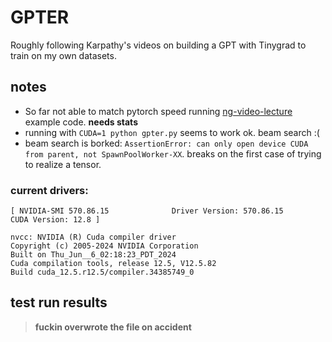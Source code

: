 # GPTER

Roughly following Karpathy's videos on building a GPT with Tinygrad to train on my own datasets.


## notes
+ So far not able to match pytorch speed running [ng-video-lecture](https://github.com/karpathy/ng-video-lecture/) example code. __needs stats__
+ running with `CUDA=1 python gpter.py` seems to work ok. beam search :(
+ beam search is borked: `AssertionError: can only open device CUDA from parent, not SpawnPoolWorker-XX`. breaks on the first case of trying to realize a tensor.

### current drivers:
```
[ NVIDIA-SMI 570.86.15              Driver Version: 570.86.15      CUDA Version: 12.8 ]

nvcc: NVIDIA (R) Cuda compiler driver
Copyright (c) 2005-2024 NVIDIA Corporation
Built on Thu_Jun__6_02:18:23_PDT_2024
Cuda compilation tools, release 12.5, V12.5.82
Build cuda_12.5.r12.5/compiler.34385749_0
```

## test run results
> __fuckin overwrote the file on accident__
